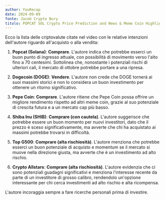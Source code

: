 ```yaml
---
author: YouRecap
date: 2024-09-09
fonte: Jacob Crypto Bury
titolo: POPCAT SOL Crypto Price Prediction and News & Meme Coin Highlights
---
```


Ecco la lista delle criptovalute citate nel video con le relative intenzioni dell'autore riguardo all'acquisto o alla vendita:

1. **Popcat (Solana)**: **Comprare**. L'autore indica che potrebbe esserci un buon punto di ingresso attuale, con possibilità di movimento verso l'alto fino a 70 centesimi. Sottolinea che, nonostante i potenziali rischi di ulteriori cali, il mercato di ottobre potrebbe portare a una ripresa.

2. **Dogecoin (DOGE)**: **Vendere**. L'autore non crede che DOGE tornerà ai suoi massimi storici e non lo considera un buon investimento per ottenere un ritorno significativo.

3. **Pepe Coin**: **Comprare**. L'autore ritiene che Pepe Coin possa offrire un migliore rendimento rispetto ad altri meme coin, grazie al suo potenziale di crescita futura e a un mercato cap più basso.

4. **Shiba Inu (SHIB)**: **Comprare (con cautela)**. L'autore suggerisce che potrebbe essere un buon momento per nuovi investitori, dato che il prezzo è sceso significativamente, ma avverte che chi ha acquistato ai massimi potrebbe trovarsi in difficoltà.

5. **Top G500**: **Comprare (alta rischiosità)**. L'autore menziona che potrebbe esserci un buon potenziale di acquisto e momentum se il mercato si muove nella direzione giusta, ma avverte che è un investimento ad alto rischio.

6. **Crypto Allstars**: **Comprare (alta rischiosità)**. L'autore evidenzia che ci sono potenziali guadagni significativi e menziona l'interesse recente da parte di un investitore di grosso calibro, rendendolo un'opzione interessante per chi cerca investimenti ad alto rischio e alta ricompensa. 

L'autore incoraggia sempre a fare ricerche personali prima di investire.
